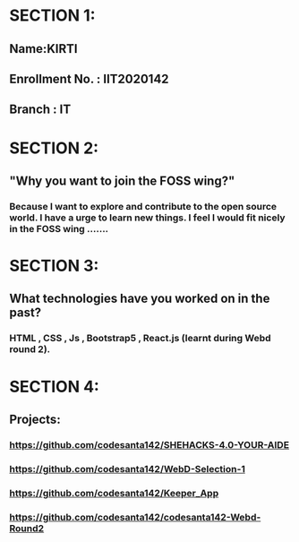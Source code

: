 # SECTION 1:
## Name:KIRTI
## Enrollment No. : IIT2020142
## Branch : IT

# SECTION 2:
## "Why you want to join the FOSS wing?"
### Because I want to explore and contribute to the open source world. I have a urge to learn new things. I feel I would fit nicely in the FOSS wing .......

# SECTION 3:
## What technologies have you worked on in the past?
### HTML , CSS , Js , Bootstrap5 , React.js (learnt during Webd round 2).

# SECTION 4:
## Projects:
### https://github.com/codesanta142/SHEHACKS-4.0-YOUR-AIDE
### https://github.com/codesanta142/WebD-Selection-1
### https://github.com/codesanta142/Keeper_App
### https://github.com/codesanta142/codesanta142-Webd-Round2
